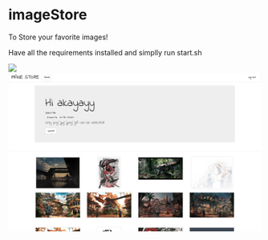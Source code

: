 # imageStore

<p>To Store your favorite images!</p>

Have all the requirements installed and simplly run start.sh

<img src="https://github.com/Keren0908/imageStore/blob/master/imageStore1.png">
<img src="https://github.com/Keren0908/imageStore/blob/master/imageStore3.png">
